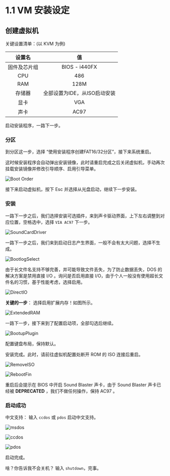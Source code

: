 # 1.1 VM 安装设定

## 创建虚拟机

关键设置清单：(以 KVM 为例)

|    设置名    |              值              |
| :----------: | :--------------------------: |
| 固件及芯片组 |        BIOS - i440FX         |
|     CPU      |             486              |
|     RAM      |             128M             |
|    存储器    | 全部设置为IDE，从ISO启动安装 |
|     显卡     |             VGA              |
|     声卡     |             AC97             |

启动安装程序，一路下一步。

### 分区

到分区这一步，选择 “使用安装程序创建FAT16/32分区”，接下来系统重启。

这时候安装程序会自动弹出安装镜像，此时请重启完成之后关闭虚拟机，手动再次挂载安装镜像并修改引导顺序、启用引导菜单。

![Boot Order](../assets/envbuild/vmsetup1.png)

接下来启动虚拟机，按下 Esc 并选择从光盘启动，继续下一步安装。

### 安装

一路下一步之后，我们选择安装可选插件，来到声卡驱动界面，上下左右调整到对应位置，空格选中，选择 ```VIA AC97``` 下一步。

![SoundCardDriver](../assets/envbuild/vmsetup2.png)

一路下一步之后，我们来到启动日志产生界面，一般不会有太大问题，选择不生成。

![BootlogSelect](../assets/envbuild/vmsetup3.png)

由于长文件名支持不够完善，并可能导致文件丢失，为了防止数据丢失，DOS 的解决方案是禁用直接 I/O 。询问是否启用直接 I/O，由于个人一般没有使用超长文件名的习惯，基于性能考虑，选择启用。

![DirectIO](../assets/envbuild/vmsetup4.png)

**关键的一步**： 选择启用扩展内存！如图所示。

![ExtendedRAM](../assets/envbuild/vmsetup5.png)

一路下一步，接下来到了配置启动项，全部勾选后继续。

![BootupPlugin](../assets/envbuild/vmsetup6.png)

配置键盘布局，保持默认。

安装完成。此时，请前往虚拟机配置处断开 ROM 的 ISO 连接后重启。

![RemoveISO](../assets/envbuild/vmsetup8.png)

![RebootFin](../assets/envbuild/vmsetup7.png)


重启后会提示在 BIOS 中开启 Sound Blaster 声卡，由于 Sound Blaster 声卡已经被 **DEPRECATED** ，我们不做任何操作，保持 AC97 。


### 启动成功

中文支持： 输入 ```ccdos``` 或 ```pdos``` 启动中文支持。

![msdos](../assets/envbuild/msdos1.png)

![ccdos](../assets/envbuild/ccdos1.png)

![pdos](../assets/envbuild/pdos1.png)

启动完成。

啥？你告诉我不会关机？ 输入 ```shutdown```，完事。